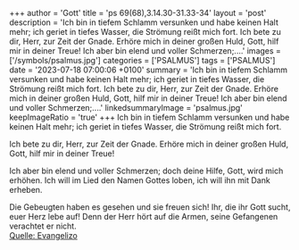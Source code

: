 +++
author = 'Gott'
title = 'ps 69(68),3.14.30-31.33-34'
layout = 'post'
description = 'Ich bin in tiefem Schlamm versunken und habe keinen Halt mehr; ich geriet in tiefes Wasser, die Strömung reißt mich fort.  Ich bete zu dir, Herr, zur Zeit der Gnade. Erhöre mich in deiner großen Huld, Gott, hilf mir in deiner Treue!  Ich aber bin elend und voller Schmerzen;....'
images = ['/symbols/psalmus.jpg']
categories = ['PSALMUS']
tags = ['PSALMUS']
date = '2023-07-18 07:00:06 +0100'
summary = 'Ich bin in tiefem Schlamm versunken und habe keinen Halt mehr; ich geriet in tiefes Wasser, die Strömung reißt mich fort.  Ich bete zu dir, Herr, zur Zeit der Gnade. Erhöre mich in deiner großen Huld, Gott, hilf mir in deiner Treue!  Ich aber bin elend und voller Schmerzen;....'
linkedsummaryImage = 'psalmus.jpg'
keepImageRatio = 'true'
+++
Ich bin in tiefem Schlamm versunken
und habe keinen Halt mehr;
ich geriet in tiefes Wasser,
die Strömung reißt mich fort.

Ich bete zu dir,
Herr, zur Zeit der Gnade.
Erhöre mich in deiner großen Huld,
Gott, hilf mir in deiner Treue!

Ich aber bin elend und voller Schmerzen;
doch deine Hilfe, Gott, wird mich erhöhen.<!--more-->
Ich will im Lied den Namen Gottes loben,
ich will ihn mit Dank erheben.

Die Gebeugten haben es gesehen und sie freuen sich!
Ihr, die ihr Gott sucht, euer Herz lebe auf!
Denn der Herr hört auf die Armen,
seine Gefangenen verachtet er nicht.<br> [Quelle: Evangelizo](https://evangeliumtagfuertag.org/DE/gospel)